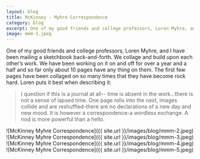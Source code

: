 ```yaml
---              
layout: blog
title: McKinney - Myhre Correspondence
category: blog
excerpt: One of my good friends and college professors, Loren Myhre, and I have been mailing a sketchbook back-and-forth. We collage and build upon each other’s work.
image: mmm-1.jpeg
---
```

One of my good friends and college professors, Loren Myhre, and I have been mailing a sketchbook back-and-forth. We collage and build upon each other’s work. We have been working on it on and off for over a year and a half and so far only about 10 pages have any thing on them. The first few pages have been collaged on so many times that they have become rock hard. Loren puts it best when describing it:

> I question if this is a journal at all-- time is absent in the work…there is not a sense of lapsed time. One page rolls into the next, images collide and are reshuffled-there are no declarations of a new day and new mood. It is however a correspondence-a wordless exchange. A nod is more powerful than a hello.

![McKinney Myhre Correspondence]({{ site.url }}/images/blog/mmm-2.jpeg)
![McKinney Myhre Correspondence]({{ site.url }}/images/blog/mmm-3.jpeg)
![McKinney Myhre Correspondence]({{ site.url }}/images/blog/mmm-4.jpeg)
![McKinney Myhre Correspondence]({{ site.url }}/images/blog/mmm-5.jpeg)
